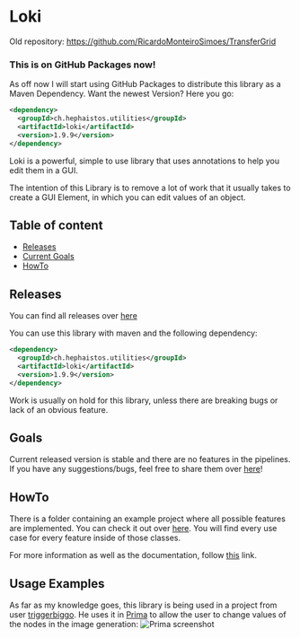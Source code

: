 # Loki

Old repository: https://github.com/RicardoMonteiroSimoes/TransferGrid

### This is on GitHub Packages now!

As off now I will start using GitHub Packages to distribute this library as a Maven Dependency. Want the newest Version? Here you go:

```xml
<dependency>
  <groupId>ch.hephaistos.utilities</groupId>
  <artifactId>loki</artifactId>
  <version>1.9.9</version>
</dependency>
```

Loki is a powerful, simple to use library that uses annotations to help you edit them in a GUI.

The intention of this Library is to remove a lot of work that it usually takes to create a GUI Element, in which you can edit values of an object.

## Table of content

- [Releases](#Releases)
- [Current Goals](#Goals)
- [HowTo](#HowTo)



## Releases

You can find all releases over [here](https://github.com/hephaistos-io/Loki/packages)

You can use this library with maven and the following dependency:

```xml
<dependency>
  <groupId>ch.hephaistos.utilities</groupId>
  <artifactId>loki</artifactId>
  <version>1.9.9</version>
</dependency>
```

Work is usually on hold for this library, unless there are breaking bugs or lack of an obvious feature.

## Goals

Current released version is stable and there are no features in the pipelines.
If you have any suggestions/bugs, feel free to share them over [here](https://github.com/HephaistosCorp/Loki/issues/new)!



## HowTo

There is a folder containing an example project where all possible features are implemented. You can check it out over [here](https://github.com/HephaistosCorp/Loki/tree/master/test/Example). You will find every use case for every feature inside of those classes.

For more information as well as the documentation, follow [this](https://hephaistos-io.github.io/Loki/javaDoc/index.html) link.

## Usage Examples

As far as my knowledge goes, this library is being used in a project from user [triggerbiggo](https://github.com/tiggerbiggo).
He uses it in [Prima](https://github.com/tiggerbiggo/Prima) to allow the user to change values of the nodes in the image generation:
![Prima screenshot](https://media.discordapp.net/attachments/401528956702162956/544517318663995403/unknown.png)


